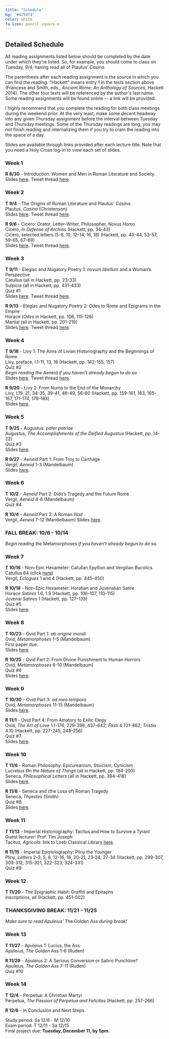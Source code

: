 ```yaml
---
title: "Schedule"
bg: '#4259f4'
color: white
fa-icon: pencil-square-o
---
```


## Detailed Schedule
All reading assignments listed below should be completed by the date under which they're listed. So, for example, you should come to class on Tuesday, 9/4, having read all of Plautus' *Casina*.

The parenthesis after each reading assignment is the source in which you can find the reading. "Hackett" means entry 1 in the texts section above (Francese and Smith, eds., *Ancient Rome: An Anthology of Sources*, Hackett 2014). The other four texts will be referenced by the author's last name. Some reading assignments will be found online -- a link will be provided.

I highly recommend that you complete the reading for both class meetings during the weekend prior. At the very least, make some decent headway into any given Thursday assignment before the interval between Tuesday and Thursday meetings. Some of the Thursday readings are long; you may not finish reading and internalizing them if you try to cram the reading into the space of a day.

Slides are available through links provided after each lecture title. Note that you need a Holy Cross log-in to view each set of slides.

### Week 1
**R 8/30** - Introduction: Women and Men in Roman Literature and Society.  
Slides [here](https://docs.google.com/presentation/d/1-iLRptN0jNN3JL_-Ou8oXbmyIZwU2kuuLANFDeoc_cY/edit?usp=sharing). Tweet thread [here](https://twitter.com/DLibatique10/status/1035205147213942786).   

### Week 2
**T 9/4** - The Origins of Roman Literature and Plautus' *Casina*.  
Plautus, *Casina* (Christenson)  
Slides [here](https://docs.google.com/presentation/d/1FDY4w7BfWSMeejVnFU1Z3Ge9YTWJkWRz5w8_1Gp4QQc/edit?usp=sharing). Tweet thread [here](https://twitter.com/DLibatique10/status/1037757237379379200).  

**R 9/6** - Cicero: Orator, Letter-Writer, Philosopher, *Novus Homo*  
Cicero, *In Defense of Archias* (Hackett, pp. 34-43)  
Cicero, selected letters (5-8, 10, 12-14, 16, 18) (Hackett, pp. 43-44, 53-57, 59-65, 67-69)  
Slides [here](https://docs.google.com/presentation/d/1NnkMCj9U95iJ33UJ46NzPajdvW94Bzv7jXrJmIhQYTc/edit?usp=sharing). Tweet thread [here](https://twitter.com/DLibatique10/status/1039893879221374976).  

### Week 3
**T 9/11** - Elegiac and Nugatory Poetry 1: *novum libellum* and a Woman’s Perspective  
Catullus (all in Hackett, pp. 23-33)  
Sulpicia (all in Hackett, pp. 431-433)  
Quiz #1  
Slides [here](https://docs.google.com/presentation/d/11cGcP1EEXbbDP7vjfjr0H_LJk07dxpmQz39-x3Ka81I/edit?usp=sharing). Tweet thread [here]().  

**R 9/13** - Elegiac and Nugatory Poetry 2: Odes to Rome and Epigrams in the Empire  
Horace (*Odes* in Hackett, pp. 106, 115-126)  
Martial (all in Hackett, pp. 201-219)  
Slides [here](https://docs.google.com/presentation/d/1X9dg-QG6vFZLpJdP7WLCqNcZIBGob-OcQK9inBtVrCI/edit?usp=sharing). Tweet thread [here]().  

### Week 4
**T 9/18** - Livy 1: The Aims of Livian Historiography and the Beginnings of Rome  
Livy, preface, I.1-11, 13, 16 (Hackett, pp. 142-155, 157)  
Quiz #2  
*Begin reading the* Aeneid *if you haven't already begun to do so.*  
Slides [here](https://docs.google.com/presentation/d/1WwVsCkeTw5QoBkja_WyXcTF7KyTuGywtTcEEWvaJY70/edit?usp=sharing). Tweet thread [here]().  

**R 9/20** - Livy 2: From Numa to the End of the Monarchy  
Livy, I.19, 21, 34-35, 39-41, 46-49, 56-60 (Hackett, pp. 159-161, 163, 165-167, 171-174, 179-183)  
Slides [here](https://docs.google.com/presentation/d/1yXtWXT5DhWEGFKOTaKxdUkofbpITB8osN1ZX90uaFxQ/edit?usp=sharing).  

### Week 5
**T 9/25** - Augustus: *pater patriae*  
Augustus, *The Accomplishments of the Deified Augustus* (Hackett, pp. 14-22)  
Quiz #3  
Slides [here](https://docs.google.com/presentation/d/1_UL4j8X_VH3JYu7HWFC1NczPATFrcwlghYRUfbR37W8/edit?usp=sharing).  

**R 9/27** - *Aeneid* Part 1: From Troy to Carthage  
Vergil, *Aeneid* 1-3 (Mandelbaum)  
Slides [here](https://docs.google.com/presentation/d/1loMAnZ9lrR-aamgcQb_s23gV9Xm4jwlY0lQafEKXKXY/edit?usp=sharing).

### Week 6
**T 10/2** - *Aeneid* Part 2: Dido’s Tragedy and the Future Rome  
Vergil, *Aeneid* 4-6 (Mandelbaum)  
Quiz #4  

**R 10/4** - *Aeneid* Part 3: A Roman *Iliad*  
Vergil, *Aeneid* 7-12 (Mandelbaum)
Slides [here](https://docs.google.com/presentation/d/1HAArgo2uO3vSXGjTdyzhEU1WGdTmAsMofoFpv6ZEZU4/edit?usp=sharing).  

### FALL BREAK: 10/6 - 10/14
*Begin reading the* Metamorphoses *if you haven't already begun to do so.*

### Week 7
**T 10/16** - Non-Epic Hexameter: Catullan Epyllion and Vergilian Bucolics  
Catullus 64 (click [here](https://www.poetryintranslation.com/PITBR/Latin/Catullus.php#anchor_Toc531846789))  
Vergil, *Eclogues* 1 and 4 (Hackett, pp. 445-450)  

**R 10/18** - Non-Epic Hexameter: Horatian and Juvenalian Satire  
Horace *Satires* 1.6, 1.9 (Hackett, pp. 106-107, 110-115)  
Juvenal *Satires* 1 (Hackett, pp. 127-133)  
Quiz #5  
Slides [here](https://docs.google.com/presentation/d/1n1KLdkrJrOiHOBFWm5kXZoCAPG_jHeHwh-TSofgJX20/edit?usp=sharing).  

### Week 8
**T 10/23** - Ovid Part 1: *ab origine mundi*  
Ovid, *Metamorphoses* 1-5 (Mandelbaum)  
First paper due.  
Slides [here](https://docs.google.com/presentation/d/1NTAMlH77NrfVYbCucH-WlQzUHA6vcdrgf57CAbWBIc4/edit?usp=sharing).  

**R 10/25** - Ovid Part 2: From Divine Punishment to Human Horrors  
Ovid, *Metamorphoses* 6-10 (Mandelbaum)  
Quiz #6  
Slides [here](https://docs.google.com/presentation/d/1KxOFaTsQmEmdHwJ4xttbN3iqRQz3yalplhDb4vkJL5c/edit?usp=sharing).  

### Week 9
**T 10/30** - Ovid Part 3: *ad mea tempora*  
Ovid, *Metamorphoses* 11-15 (Mandelbaum)  
Slides [here](https://docs.google.com/presentation/d/1eu0AyIM15qawAX7_ymTj6PCtwSSqLh6WkiEBw2w8XYs/edit?usp=sharing).

**R 11/1** - Ovid Part 4: From Amatory to Exilic Elegy  
Ovid, *The Art of Love* 1.1-176, 229-398, 437-642; *Fasti* 4.721-862; *Tristia* 4.10 (Hackett, pp. 227-245, 248-256)  
Quiz #7  
Slides [here](https://docs.google.com/presentation/d/1S58IOE3BVj0b7lKjqFb70Hdu0YTKkGCVzHAXPRHm0qU/edit?usp=sharing).  

### Week 10
**T 11/6** -  Roman Philosophy: Epicureanism, Stoicism, Cynicism  
Lucretius *On the Nature of Things* (all in Hackett, pp. 184-200)  
Seneca, *Philosophical Letters* (all in Hackett, pp. 394-418)  
Slides [here](https://docs.google.com/presentation/d/1QiBb6f8XazguqATRQJycv5SKSD1OEyNnRMVAy1UYY48/edit?usp=sharing).  

**R 11/8** - Seneca and (the Loss of) Roman Tragedy  
Seneca, *Thyestes* (Smith)  
Quiz #8  
Slides [here](https://docs.google.com/presentation/d/1r3Ckl1O1k6x97rlc1eNg10winZdCLbD33XZTId1_i2c/edit?usp=sharing).

### Week 11
**T 11/13** - Imperial Historiography: Tacitus and How to Survive a Tyrant  
Guest lecturer: Prof. Tim Joseph  
Tacitus, *Agricola*: link to Loeb Classical Library [here](https://www-loebclassics-com.ezproxy.holycross.edu/view/tacitus-agricola/1914/pb_LCL035.27.xml?rskey=YfTA94&result=1).

**R 11/15** - Imperial Epistolography: Pliny the Younger  
Pliny, *Letters* 2-3, 5, 8, 12-16, 18, 20-21, 23-24, 27-34 (Hackett, pp. 299-307, 309-312, 315-321, 322-323, 324-331)  
Quiz #9  

### Week 12
**T 11/20** - The Epigraphic Habit: Graffiti and Epitaphs  
*Inscriptions*, all (Hackett, pp. 451-502)  

### THANKSGIVING BREAK: 11/21 - 11/25
*Make sure to read Apuleius'* The Golden Ass *during break!*

### Week 13
**T 11/27** - Apuleius 1: Lucius, the Ass  
Apuleius, *The Golden Ass* 1-6 (Ruden)  

**R 11/29** - Apuleius 2: A Serious Conversion or Satiric Punchline?  
Apuleius, *The Golden Ass* 7-11 (Ruden)  
Quiz #10  

### Week 14
**T 12/4** - Perpetua: A Christian Martyr  
Perpetua, *The Passion of Perpetua and Felicitas* (Hackett, pp. 257-266)  

**R 12/6** - In Conclusion and Next Steps

Study period: Sa 12/8 - M 12/10  
Exam period: T 12/11 - Sa 12/15  
Final project due: **Tuesday, December 11, by 5pm.**
